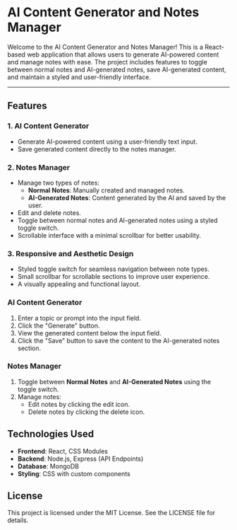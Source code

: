 # AI Content Generator and Notes Manager

Welcome to the AI Content Generator and Notes Manager! This is a React-based web application that allows users to generate AI-powered content and manage notes with ease. The project includes features to toggle between normal notes and AI-generated notes, save AI-generated content, and maintain a styled and user-friendly interface.

---

## Features

### 1. AI Content Generator
- Generate AI-powered content using a user-friendly text input.
- Save generated content directly to the notes manager.

### 2. Notes Manager
- Manage two types of notes:
  - **Normal Notes**: Manually created and managed notes.
  - **AI-Generated Notes**: Content generated by the AI and saved by the user.
- Edit and delete notes.
- Toggle between normal notes and AI-generated notes using a styled toggle switch.
- Scrollable interface with a minimal scrollbar for better usability.

### 3. Responsive and Aesthetic Design
- Styled toggle switch for seamless navigation between note types.
- Small scrollbar for scrollable sections to improve user experience.
- A visually appealing and functional layout.

### AI Content Generator
1. Enter a topic or prompt into the input field.
2. Click the "Generate" button.
3. View the generated content below the input field.
4. Click the "Save" button to save the content to the AI-generated notes section.

### Notes Manager
1. Toggle between **Normal Notes** and **AI-Generated Notes** using the toggle switch.
2. Manage notes:
   - Edit notes by clicking the edit icon.
   - Delete notes by clicking the delete icon.

## Technologies Used
- **Frontend**: React, CSS Modules
- **Backend**: Node.js, Express (API Endpoints)
- **Database**: MongoDB
- **Styling**: CSS with custom components


## License
This project is licensed under the MIT License. See the LICENSE file for details.


